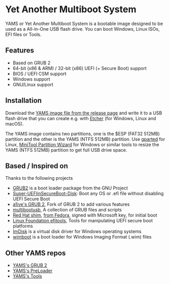 Yet Another Multiboot System
===========================

YAMS or Yet Another Multiboot System is a bootable image designed to be used as a All-in-One USB flash drive.
You can boot Windows, Linux ISOs, EFI files or Tools. 

## Features

 * Based on GRUB 2
 * 64-bit (x86 & ARM) / 32-bit (x86) UEFI (+ Secure Boot) support
 * BIOS / UEFI CSM support
 * Windows support
 * GNU/Linux support
 
## Installation

Download the [YAMS image file from the release page](https://github.com/Sporesirius/YAMS/releases) and write it to a USB flash drive that you can create e.g. with [Etcher](https://www.balena.io/etcher/) (for Windows, Linux and macOS).

The YAMS image contains two partitions, one is the $ESP (FAT32 512MB) partition and the other is the YAMS (NTFS 512MB) partition.
Use [gparted](https://gparted.org/) for Linux, [MiniTool Partition Wizard](https://www.minitool.com/partition-manager/) for Windows or similar tools to resize the YAMS (NTFS 512MB) partition to get full USB drive space.

## Based / Inspired on
Thanks to the following projects
 * [GRUB2](https://www.gnu.org/software/grub/) is a boot loader package from the GNU Project
 * [Super-UEFIinSecureBoot-Disk](https://github.com/ValdikSS/Super-UEFIinSecureBoot-Disk): Boot any OS or .efi file without disabling UEFI Secure Boot
 * [a1ive's GRUB 2](https://github.com/a1ive/grub), Fork of GRUB 2 to add various features
 * [multibootusb](https://github.com/aguslr/multibootusb), A collection of GRUB files and scripts
 * [Red Hat shim](https://github.com/rhboot/shim), [from Fedora](https://apps.fedoraproject.org/packages/shim-signed), signed with Microsoft key, for initial boot
 * [Linux Foundation efitools](https://git.kernel.org/pub/scm/linux/kernel/git/jejb/efitools.git), Tools for manipulating UEFI secure boot platforms
 * [ImDisk](http://www.ltr-data.se/opencode.html/#ImDisk) is a virtual disk driver for Windows operating systems
 * [wimboot](http://ipxe.org/wimboot) is a boot loader for Windows Imaging Format (.wim) files
 
 ## Other YAMS repos
 * [YAMS's GRUB 2](https://github.com/Sporesirius/grub2)
 * [YAMS's PreLoader](https://github.com/Sporesirius/PreLoader)
 * [YAMS's Tools](https://github.com/Sporesirius/YAMS-Tools)
